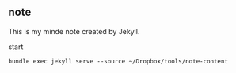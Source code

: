 ## note

This is my minde note created by Jekyll.

start

    bundle exec jekyll serve --source ~/Dropbox/tools/note-content

